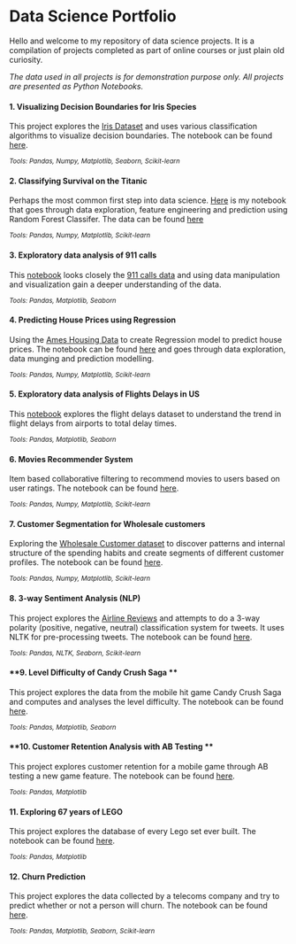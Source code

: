 # Data Science Portfolio

Hello and welcome to my repository of data science projects. It is a compilation of projects completed as part of online courses or just plain old curiosity. 

*The data used in all projects is for demonstration purpose only. All projects are presented as Python Notebooks.*

#### **1. Visualizing Decision Boundaries for Iris Species**

This project explores the [Iris Dataset](http://archive.ics.uci.edu/ml/datasets/Iris?ref=datanews.io) and uses various classification algorithms to visualize decision boundaries. The notebook can be found [here](https://github.com/pallavishinde/Portfolio/blob/master/Iris%20Dataset/EDA%2C%20Decision%20Boundaries%20%26%20Prediction%20with%20Iris%20Species%20Dataset.ipynb). 

<sub>*Tools: Pandas, Numpy, Matplotlib, Seaborn, Scikit-learn*</sub>

#### **2. Classifying Survival on the Titanic**

Perhaps the most common first step into data science. [Here](https://github.com/pallavishinde/Portfolio/blob/master/Titanic%20Dataset/EDA%20%26%20Prediction%20-%20Titanic%20(score-0.80861)-%20FINAL%20EDIT.ipynb) is my notebook that goes through data exploration, feature engineering and prediction using Random Forest Classifer. The data can be found [here](https://www.kaggle.com/c/titanic/data)

<sub>*Tools: Pandas, Numpy, Matplotlib, Scikit-learn*</sub>

#### **3. Exploratory data analysis of 911 calls**

This [notebook](https://github.com/pallavishinde/Portfolio/blob/master/911%20Emergency%20Calls/911%20Calls%20Data%20Capstone%20Project%20.ipynb) looks closely the [911 calls data](https://www.kaggle.com/mchirico/montcoalert/data) and using data manipulation and visualization gain a deeper understanding of the data. 

<sub>*Tools: Pandas, Matplotlib, Seaborn*</sub>

#### **4. Predicting House Prices using Regression**

Using the [Ames Housing Data](https://www.kaggle.com/c/house-prices-advanced-regression-techniques/data) to create Regression model to predict house prices. The notebook can be found [here](https://github.com/pallavishinde/Portfolio/blob/master/Boston%20Housing%20Dataset/Boston%20Housing%20Price%20Prediction%20(Stacked%20Regression).ipynb) and goes through data exploration, data munging and prediction modelling. 

<sub>*Tools: Pandas, Numpy, Matplotlib, Scikit-learn*</sub>

#### **5. Exploratory data analysis of Flights Delays in US**

This [notebook](https://github.com/pallavishinde/Portfolio/blob/master/Flights%20Delay%20Dataset/EDA%20%26%20Visualization%20-%20Flights%20Delay%20Dataset.ipynb) explores the flight delays dataset to understand the trend in flight delays from airports to total delay times. 

<sub>*Tools: Pandas, Matplotlib, Seaborn*</sub>

#### **6. Movies Recommender System**

Item based collaborative filtering to recommend movies to users based on user ratings. The notebook can be found [here](https://github.com/pallavishinde/Portfolio/blob/master/Movie%20Recommender/Movie%20Recommender%20System%20-%20Movie%20Lens%20Data.ipynb).

<sub>*Tools: Pandas, Numpy, Matplotlib, Scikit-learn*</sub>

#### **7. Customer Segmentation for Wholesale customers**

Exploring the [Wholesale Customer dataset](https://archive.ics.uci.edu/ml/datasets/Wholesale+customers) to discover patterns and internal structure of the spending habits and create segments of different customer profiles. The notebook can be found [here](https://github.com/pallavishinde/Portfolio/blob/master/Wholesale%20Customers%20Segmentation/Customer%20Segmentation%20-%20Wholesale%20Customers.ipynb).

<sub>*Tools: Pandas, Numpy, Matplotlib, Scikit-learn*</sub>

#### **8. 3-way Sentiment Analysis (NLP)**

This project explores the [Airline Reviews](https://www.kaggle.com/crowdflower/twitter-airline-sentiment/data) and attempts to do a 3-way polarity (positive, negative, neutral) classification system for tweets. It uses NLTK for pre-processing tweets. The notebook can be found [here](https://github.com/pallavishinde/Portfolio/blob/master/Airline%20Reviews%20-%20Sentiment%20Analysis/Airline%20Reviews%20-%20Sentiment%20Analysis.ipynb). 

<sub>*Tools: Pandas, NLTK, Seaborn, Scikit-learn*</sub>

#### **9. Level Difficulty of Candy Crush Saga **

This project explores the data from the mobile hit game Candy Crush Saga and computes and analyses the level difficulty. The notebook can be found [here](https://github.com/pallavishinde/Portfolio/blob/master/Level%20difficulty%20in%20Candy%20Crush%20Saga/Level%20Difficulty%20in%20Candy%20Crush%20Saga.ipynb). 

<sub>*Tools: Pandas, Matplotlib, Seaborn*</sub>

#### **10. Customer Retention Analysis with AB Testing **

This project explores customer retention for a mobile game through AB testing a new game feature. The notebook can be found [here](https://github.com/pallavishinde/Portfolio/blob/master/Mobile%20Games%20Ab-testing%20with%20Cookie%20Cats/Analysing%20Customer%20Retention%20with%20AB%20Testing%20.ipynb). 

<sub>*Tools: Pandas, Matplotlib*</sub>

#### **11. Exploring 67 years of LEGO**

This project explores the database of every Lego set ever built. The notebook can be found [here](https://github.com/pallavishinde/Portfolio/blob/master/Exploring%2067%20years%20of%20LEGO/Exploring%2067%20years%20of%20Lego.ipynb). 

<sub>*Tools: Pandas, Matplotlib*</sub>

#### **12. Churn Prediction**

This project explores the data collected by a telecoms company and try to predict whether or not a person will churn. The notebook can be found [here](https://github.com/pallavishinde/Portfolio/blob/master/Churn%20Prediction/Churn%20Prediction%20(Telecoms).ipynb). 

<sub>*Tools: Pandas, Matplotlib, Seaborn, Scikit-learn*</sub>

